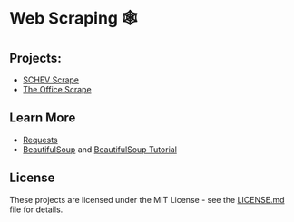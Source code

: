 # Web Scraping 🕸

## Projects: 
* [SCHEV Scrape](https://github.com/danblevins/github_projects/tree/master/WebScraping/SCHEV)
* [The Office Scrape](https://github.com/danblevins/github_projects/tree/master/WebScraping/TheOffice)

## Learn More
* [Requests](https://requests.readthedocs.io/en/master/)
* [BeautifulSoup](https://www.crummy.com/software/BeautifulSoup/bs4/doc/) and [BeautifulSoup Tutorial](https://www.youtube.com/watch?v=ng2o98k983k)

## License
These projects are licensed under the MIT License - see the [LICENSE.md]() file for details.